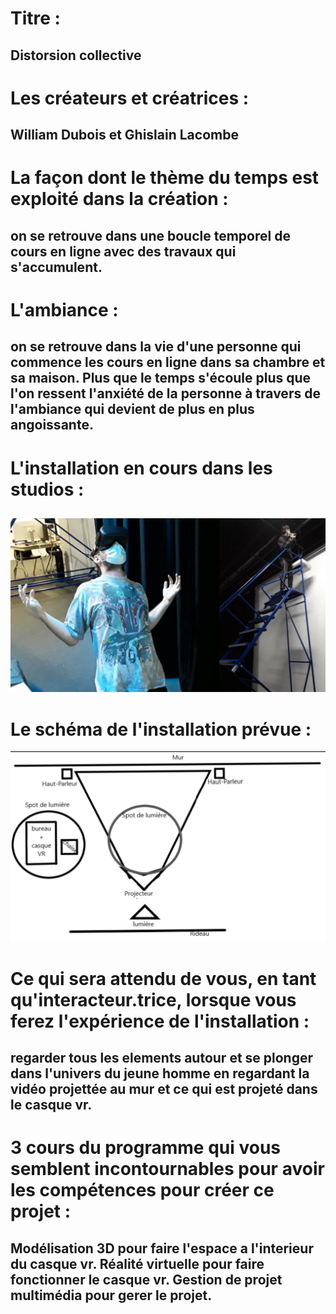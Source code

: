 # Titre : 
## Distorsion collective

# Les créateurs et créatrices : 
## William Dubois et Ghislain Lacombe

# La façon dont le thème du temps est exploité dans la création :
## on se retrouve dans une boucle temporel de cours en ligne avec des travaux qui s'accumulent.

# L'ambiance :
## on se retrouve dans la vie d'une personne qui commence les cours en ligne dans sa chambre et sa maison. Plus que le temps s'écoule plus que l'on ressent l'anxiété de la personne à travers de l'ambiance qui devient de plus en plus angoissante.

# L'installation en cours dans les studios :
## 
![Distorsion_collective_plantation](../Medias/Photos/Distorsion_collective_installation1.PNG)

# Le schéma de l'installation prévue :
![Distorsion_collective_plantation](../Medias/Photos/Distorsion_collective_plantation.PNG)


# Ce qui sera attendu de vous, en tant qu'interacteur.trice, lorsque vous ferez l'expérience de l'installation :
## regarder tous les elements autour et se plonger dans l'univers du jeune homme en regardant la vidéo projettée au mur et ce qui est projeté dans le casque vr.

# 3 cours du programme qui vous semblent incontournables pour avoir les compétences pour créer ce projet :
## Modélisation 3D pour faire l'espace a l'interieur du casque vr. Réalité virtuelle pour faire fonctionner le casque vr. Gestion de projet multimédia pour gerer le projet.


